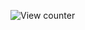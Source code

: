 <p align="left"> <img src="https://komarev.com/ghpvc/?username=1Reko&label=Profile%20views&color=d142f5&style=for-the-badge" alt="View counter" /> </p>
